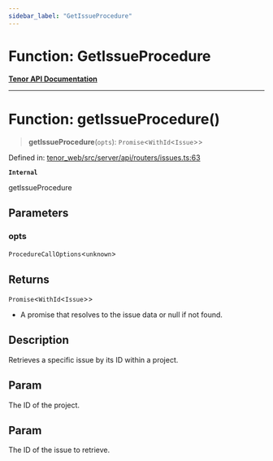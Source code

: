 ```yaml
---
sidebar_label: "GetIssueProcedure"
---
```


# Function: GetIssueProcedure

[**Tenor API Documentation**](../../README.md)

***

# Function: getIssueProcedure()

> **getIssueProcedure**(`opts`): `Promise`\<`WithId`\<`Issue`\>\>

Defined in: [tenor\_web/src/server/api/routers/issues.ts:63](https://github.com/Apantli/Tenor/blob/293d0ddb2d5307c4150fcd161249995fd5278c7d/tenor_web/src/server/api/routers/issues.ts#L63)

**`Internal`**

getIssueProcedure

## Parameters

### opts

`ProcedureCallOptions`\<`unknown`\>

## Returns

`Promise`\<`WithId`\<`Issue`\>\>

- A promise that resolves to the issue data or null if not found.

## Description

Retrieves a specific issue by its ID within a project.

## Param

The ID of the project.

## Param

The ID of the issue to retrieve.
